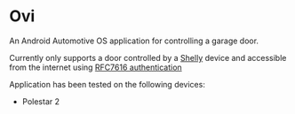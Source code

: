 # Ovi

An Android Automotive OS application for controlling a garage door.

Currently only supports a door controlled by a [Shelly](https://shelly.com) device and accessible
from the internet
using [RFC7616 authentication](https://shelly-api-docs.shelly.cloud/gen2/General/Authentication)

Application has been tested on the following devices:

* Polestar 2